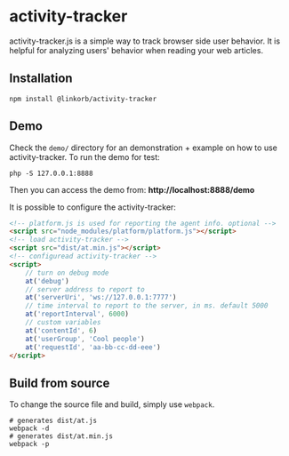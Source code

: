 activity-tracker
========

activity-tracker.js is a simple way to track browser side user behavior. It is helpful for analyzing users' behavior when reading your web articles. 

## Installation
```
npm install @linkorb/activity-tracker
```

## Demo

Check the `demo/` directory for an demonstration + example on how to use activity-tracker. To run the demo for test:
```
php -S 127.0.0.1:8888
```
Then you can access the demo from: __http://localhost:8888/demo__

It is possible to configure the activity-tracker:
```html
<!-- platform.js is used for reporting the agent info. optional -->
<script src="node_modules/platform/platform.js"></script>
<!-- load activity-tracker -->
<script src="dist/at.min.js"></script>
<!-- configuread activity-tracker -->
<script>
    // turn on debug mode
    at('debug')
    // server address to report to
    at('serverUri', 'ws://127.0.0.1:7777')
    // time interval to report to the server, in ms. default 5000
    at('reportInterval', 6000) 
    // custom variables
    at('contentId', 6)
    at('userGroup', 'Cool people')
    at('requestId', 'aa-bb-cc-dd-eee')
</script>
```

## Build from source
To change the source file and build, simply use `webpack`.
```
# generates dist/at.js
webpack -d
# generates dist/at.min.js
webpack -p
```
